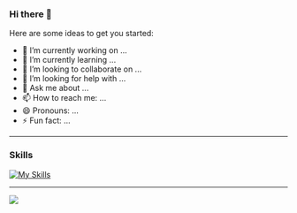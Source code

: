 ### Hi there 👋


Here are some ideas to get you started:

- 🔭 I’m currently working on ...
- 🌱 I’m currently learning ...
- 👯 I’m looking to collaborate on ...
- 🤔 I’m looking for help with ...
- 💬 Ask me about ...
- 📫 How to reach me: ...
- 😄 Pronouns: ...
- ⚡ Fun fact: ...

<hr/>

### Skills

[![My Skills](https://skillicons.dev/icons?i=js,html,css,git,github)](https://skillicons.dev)

<hr/>

![](http://github-profile-summary-cards.vercel.app/api/cards/profile-details?username=prathamkbhandari&theme=vue)
